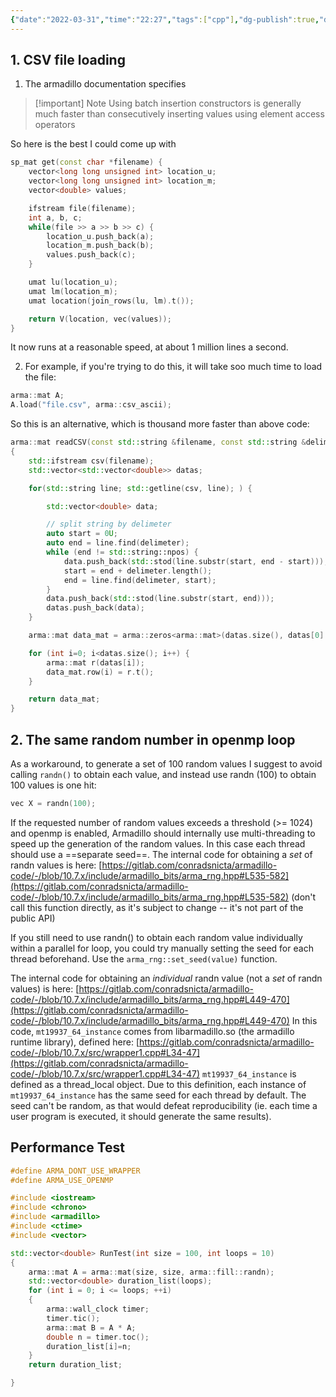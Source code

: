 ```yaml
---
{"date":"2022-03-31","time":"22:27","tags":["cpp"],"dg-publish":true,"dg-class":"program","permalink":"/2-areas/programming/cpp/armadillo-tips/","dgHomeLink":true,"dgPassFrontmatter":true,"dgShowLocalGraph":true,"dgShowBacklinks":true}
---
```



## 1. CSV file loading 
1. The armadillo documentation specifies

> [!important] Note
> Using batch insertion constructors is generally much faster than consecutively inserting values using element access operators

So here is the best I could come up with

```cpp
sp_mat get(const char *filename) {         
    vector<long long unsigned int> location_u;
    vector<long long unsigned int> location_m;
    vector<double> values;                    

    ifstream file(filename);                  
    int a, b, c;                              
    while(file >> a >> b >> c) {                                   
        location_u.push_back(a);              
        location_m.push_back(b);              
        values.push_back(c);                  
    }                                         

    umat lu(location_u);                      
    umat lm(location_m);                      
    umat location(join_rows(lu, lm).t());     

    return V(location, vec(values));                                         
}                                             
```

It now runs at a reasonable speed, at about 1 million lines a second.


2. For example, if you're trying to do this, it will take soo much time to load the file:
```cpp
arma::mat A;
A.load("file.csv", arma::csv_ascii);
```
So this is an alternative, which is thousand more faster than above code:
```Cpp
arma::mat readCSV(const std::string &filename, const std::string &delimeter = ",")
{
    std::ifstream csv(filename);
    std::vector<std::vector<double>> datas;

    for(std::string line; std::getline(csv, line); ) {

        std::vector<double> data;

        // split string by delimeter
        auto start = 0U;
        auto end = line.find(delimeter);
        while (end != std::string::npos) {
            data.push_back(std::stod(line.substr(start, end - start)));
            start = end + delimeter.length();
            end = line.find(delimeter, start);
        }
        data.push_back(std::stod(line.substr(start, end)));
        datas.push_back(data);
    }

    arma::mat data_mat = arma::zeros<arma::mat>(datas.size(), datas[0].size());

    for (int i=0; i<datas.size(); i++) {
        arma::mat r(datas[i]);
        data_mat.row(i) = r.t();
    }

    return data_mat;
}
```


## 2. The same random number in openmp loop
As a workaround, to generate a set of 100 random values I suggest to avoid calling `randn()`  to obtain each value, and instead use randn (100) to obtain 100 values is one hit:

``` cpp
vec X = randn(100);
```

If the requested number of random values exceeds a threshold (>= 1024) and openmp is enabled, Armadillo should internally use multi-threading to speed up the generation of the random values. In this case each thread should use a ==separate seed==. The internal code for obtaining a _set_ of randn values is here: [https://gitlab.com/conradsnicta/armadillo-code/-/blob/10.7.x/include/armadillo_bits/arma_rng.hpp#L535-582](https://gitlab.com/conradsnicta/armadillo-code/-/blob/10.7.x/include/armadillo_bits/arma_rng.hpp#L535-582) (don't call this function directly, as it's subject to change -- it's not part of the public API)

 If you still need to use randn() to obtain each random value individually within a parallel for loop, you could try manually setting the seed for each thread beforehand. Use the `arma_rng::set_seed(value)` function.

The internal code for obtaining an _individual_ randn value (not a _set_ of randn values) is here: [https://gitlab.com/conradsnicta/armadillo-code/-/blob/10.7.x/include/armadillo_bits/arma_rng.hpp#L449-470](https://gitlab.com/conradsnicta/armadillo-code/-/blob/10.7.x/include/armadillo_bits/arma_rng.hpp#L449-470) In this code, `mt19937_64_instance` comes from libarmadillo.so (the armadillo runtime library), defined here: [https://gitlab.com/conradsnicta/armadillo-code/-/blob/10.7.x/src/wrapper1.cpp#L34-47](https://gitlab.com/conradsnicta/armadillo-code/-/blob/10.7.x/src/wrapper1.cpp#L34-47) `mt19937_64_instance` is defined as a thread_local object. Due to this definition, each instance of `mt19937_64_instance` has the same seed for each thread by default. The seed can't be random, as that would defeat reproducibility (ie. each time a user program is executed, it should generate the same results).

## Performance Test
```cpp
#define ARMA_DONT_USE_WRAPPER
#define ARMA_USE_OPENMP

#include <iostream>
#include <chrono>
#include <armadillo>
#include <ctime>
#include <vector>

std::vector<double> RunTest(int size = 100, int loops = 10)
{
    arma::mat A = arma::mat(size, size, arma::fill::randn);
    std::vector<double> duration_list(loops);
    for (int i = 0; i <= loops; ++i)
    {
        arma::wall_clock timer;
        timer.tic();
        arma::mat B = A * A;
        double n = timer.toc();
        duration_list[i]=n;
    }
    return duration_list;

}
```
